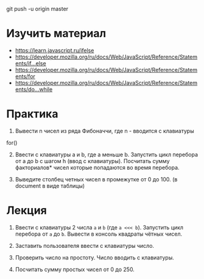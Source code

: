 git push -u origin master


# Изучить материал

* https://learn.javascript.ru/ifelse
* https://developer.mozilla.org/ru/docs/Web/JavaScript/Reference/Statements/if...else
* https://developer.mozilla.org/ru/docs/Web/JavaScript/Reference/Statements/for
* https://developer.mozilla.org/ru/docs/Web/JavaScript/Reference/Statements/do...while


# Практика

1. Вывести n чисел из ряда Фибоначчи, где n - вводится с клавиатуры


for()


2. Ввести с клавиатуры a и b, где а меньше b. Запустить цикл перебора от a до b с шагом h (ввод с клавиатуры).
    Посчитать сумму факториалов* чисел которые попадаются во время перебора.

    
	
3. Выведите столбец четных чисел в промежутке от 0 до 100. (в document в виде таблицы)



# Лекция

1.  Ввести с клавиатуры 2 числа `a` и `b` (где `a <<< b`). Запустить цикл перебора от `a` до `b`. Вывести в консоль квадраты чётных чисел.

2. Заставить пользователя ввести с клавиатуры число.

3. Проверить число на простоту. Число вводить с клавиатуры.

4. Посчитать сумму простых чисел от 0 до 250.
